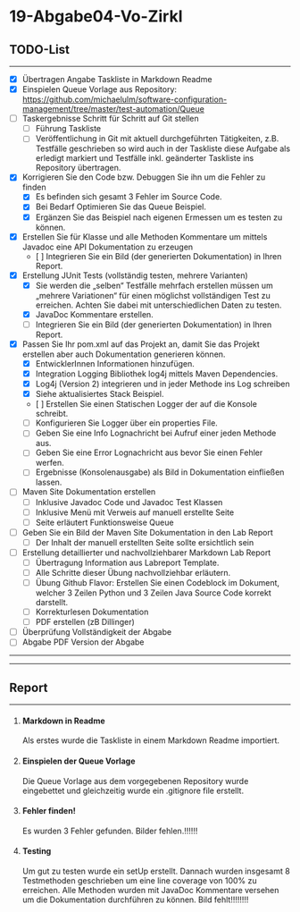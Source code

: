 # 19-Abgabe04-Vo-Zirkl

## TODO-List
---

- [x] Übertragen Angabe Taskliste in Markdown Readme
- [x] Einspielen Queue Vorlage aus Repository: https://github.com/michaelulm/software-configuration-management/tree/master/test-automation/Queue
- [ ] Taskergebnisse Schritt für Schritt auf Git stellen
    - [ ] Führung Taskliste
    - [ ] Veröffentlichung in Git mit aktuell durchgeführten Tätigkeiten, z.B. Testfälle geschrieben so wird auch in der Taskliste diese Aufgabe als erledigt markiert und Testfälle inkl. geänderter Taskliste ins Repository übertragen.
- [x] Korrigieren Sie den Code bzw. Debuggen Sie ihn um die Fehler zu finden
    - [x] Es befinden sich gesamt 3 Fehler im Source Code.
    - [x] Bei Bedarf Optimieren Sie das Queue Beispiel.
    - [x] Ergänzen Sie das Beispiel nach eigenen Ermessen um es testen zu können.
- [x] Erstellen Sie für Klasse und alle Methoden Kommentare um mittels Javadoc eine API Dokumentation zu erzeugen
    - [ ] Integrieren Sie ein Bild (der generierten Dokumentation) in Ihren Report.
- [x] Erstellung JUnit Tests (vollständig testen, mehrere Varianten)
    - [x] Sie werden die „selben“ Testfälle mehrfach erstellen müssen   um „mehrere
    Variationen“ für einen möglichst vollständigen Test zu erreichen. Achten Sie
    dabei mit unterschiedlichen Daten zu testen.
    - [x] JavaDoc Kommentare erstellen.
    - [ ] Integrieren Sie ein Bild (der generierten Dokumentation) in Ihren Report.
- [x] Passen Sie Ihr pom.xml auf das Projekt an, damit Sie das Projekt erstellen aber auch Dokumentation generieren können.
    - [x] EntwicklerInnen Informationen hinzufügen.
    - [x] Integration Logging Bibliothek log4j mittels Maven Dependencies.
    - [x] Log4j (Version 2) integrieren und in jeder Methode ins Log schreiben
    - [x] Siehe aktualisiertes Stack Beispiel.
    - [ ] Erstellen Sie einen Statischen Logger der auf die Konsole schreibt.
    - [ ] Konfigurieren Sie Logger über ein properties File.
    - [ ] Geben Sie eine Info Lognachricht bei Aufruf einer jeden Methode aus.
    - [ ] Geben Sie eine Error Lognachricht aus bevor Sie einen Fehler werfen.
    - [ ] Ergebnisse (Konsolenausgabe) als Bild in Dokumentation einfließen lassen.
- [ ] Maven Site Dokumentation erstellen
    - [ ] Inklusive Javadoc Code und Javadoc Test Klassen
    - [ ] Inklusive Menü mit Verweis auf manuell erstellte Seite
    - [ ] Seite erläutert Funktionsweise Queue
- [ ] Geben Sie ein Bild der Maven Site Dokumentation in den Lab Report
    - [ ] Der Inhalt der manuell erstellten Seite sollte ersichtlich sein
- [ ] Erstellung detaillierter und nachvollziehbarer Markdown Lab Report
    - [ ] Übertragung Information aus Labreport Template.
    - [ ] Alle Schritte dieser Übung nachvollziehbar erläutern.
    - [ ] Übung Github Flavor: Erstellen Sie einen Codeblock im Dokument, welcher 3 Zeilen Python und 3 Zeilen Java Source Code korrekt darstellt.
    - [ ] Korrekturlesen Dokumentation
    - [ ]  PDF erstellen (zB Dillinger)
- [ ] Überprüfung Vollständigkeit der Abgabe
- [ ] Abgabe PDF Version der Abgabe
---
---
## Report
---

1. #### Markdown in Readme
    Als erstes wurde die Taskliste in einem Markdown Readme importiert.

2. #### Einspielen der Queue Vorlage
    Die Queue Vorlage aus dem vorgegebenen Repository wurde eingebettet und gleichzeitig wurde ein .gitignore file erstellt.

3. #### Fehler finden!
    Es wurden 3 Fehler gefunden. Bilder fehlen.!!!!!!

4. #### Testing
    Um gut zu testen wurde ein setUp erstellt. Dannach wurden insgesamt 8 Testmethoden geschrieben um eine line coverage von 100% zu erreichen.
    Alle Methoden wurden mit JavaDoc Kommentare versehen um die Dokumentation durchführen zu können. Bild fehlt!!!!!!!!



